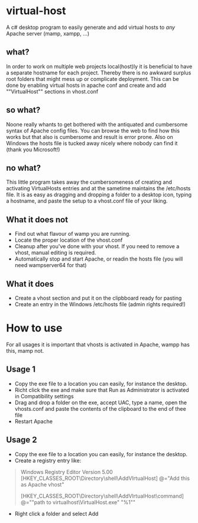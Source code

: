 # virtual-host
A c# desktop program to easily generate and add virtual hosts to *any* Apache server (mamp, xampp, ...)

## what?
In order to work on multiple web projects local(host)ly it is beneficial to have a separate hostname for each project. Thereby there is no awkward surplus root folders that might mess up or complicate deployment. This can be done by enabling virtual hosts in apache conf and create and add ""VirtualHost"" sections in vhost.conf

## so what?
Noone really whants to get bothered with the antiquated and cumbersome syntax of Apache config files. You can browse the web to find how this works but that also is cumbersome and result is error prone. Also on Windows the hosts file is tucked away nicely where nobody can find it (thank you Microsoft!)

## no what?
This little program takes away the cumbersomeness of creating and activating VirtualHosts entries and at the sametime maintains the /etc/hosts file. It is as easy as dragging and dropping a folder to a desktop icon, typing a hostname, and paste the setup to a vhost.conf file of your liking.

## What it does not
* Find out what flavour of wamp you are running.
* Locate the proper location of the vhost.conf
* Cleanup after you've done with your vhost. If you need to remove a vhost, manual editing is required.
* Automatically stop and start Apache, or readin the hosts file (you will need wampserver64 for that)

## What it does
* Create a vhost section and put it on the clipbboard ready for pasting
* Create an entry in the Windows /etc/hosts file (admin rights required!)

# How to use
For all usages it is important that vhosts is activated in Apache, wampp has this, mamp not. 

## Usage 1
* Copy the exe file to a location you can easily, for instance the desktop.
* Richt click the exe and make sure that Run as Administrator is activated in Compatibility settings
* Drag and drop a folder on the exe, accept UAC, type a name, open the vhosts.conf and paste the contents of the clipboard to the end of thee file
* Restart Apache

## Usage 2
* Copy the exe file to a location you can easily, for instance the desktop.
* Create a registry entry like:

> Windows Registry Editor Version 5.00
> [HKEY_CLASSES_ROOT\Directory\shell\AddVIrtualHost]
> @="Add this as Apache vhost"
>
> [HKEY_CLASSES_ROOT\Directory\shell\AddVIrtualHost\command]
> @="\"path to virtualhost\\VirtualHost.exe\" \"%1\""

* Right click a folder and select Add


